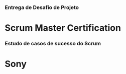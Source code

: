 ### Entrega de Desafio de Projeto

# Scrum Master Certification

### Estudo de casos de sucesso do Scrum

# Sony




